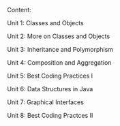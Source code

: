 Content: 

Unit 1: Classes and Objects

Unit 2: More on Classes and Objects

Unit 3: Inheritance and Polymorphism

Unit 4: Composition and Aggregation

Unit 5: Best Coding Practices I

Unit 6: Data Structures in Java

Unit 7: Graphical Interfaces

Unit 8: Best Coding Practces II
